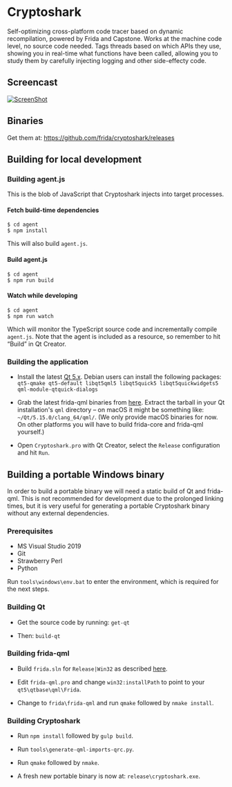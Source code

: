 # Cryptoshark

Self-optimizing cross-platform code tracer based on dynamic recompilation,
powered by Frida and Capstone. Works at the machine code level, no source
code needed. Tags threads based on which APIs they use, showing you in
real-time what functions have been called, allowing you to study them by
carefully injecting logging and other side-effecty code.

## Screencast

[![ScreenShot](http://img.youtube.com/vi/hzDsxtcRavY/0.jpg)](https://www.youtube.com/watch?v=hzDsxtcRavY)

## Binaries

Get them at: https://github.com/frida/cryptoshark/releases

## Building for local development

### Building agent.js

This is the blob of JavaScript that Cryptoshark injects into target processes.

#### Fetch build-time dependencies

    $ cd agent
    $ npm install

This will also build `agent.js`.

#### Build agent.js

    $ cd agent
    $ npm run build

#### Watch while developing

    $ cd agent
    $ npm run watch

Which will monitor the TypeScript source code and incrementally compile
`agent.js`. Note that the agent is included as a resource, so remember
to hit “Build” in Qt Creator.

### Building the application

- Install the latest [Qt 5.x](https://www.qt.io/download-open-source).
  Debian users can install the following packages: `qt5-qmake qt5-default
  libqt5qml5 libqt5quick5 libqt5quickwidgets5 qml-module-qtquick-dialogs`

- Grab the latest frida-qml binaries from
  [here](https://github.com/frida/frida/releases). Extract the tarball in your
  Qt installation's `qml` directory – on macOS it might be something like:
  `~/Qt/5.15.0/clang_64/qml/`.
  (We only provide macOS binaries for now. On other platforms you will have to
  build frida-core and frida-qml yourself.)

- Open `Cryptoshark.pro` with Qt Creator, select the `Release` configuration
  and hit `Run`.

## Building a portable Windows binary

In order to build a portable binary we will need a static build of Qt and
frida-qml. This is not recommended for development due to the prolonged linking
times, but it is very useful for generating a portable Cryptoshark binary
without any external dependencies.

### Prerequisites

* MS Visual Studio 2019
* Git
* Strawberry Perl
* Python

Run `tools\windows\env.bat` to enter the environment, which is required for the
next steps.

### Building Qt

- Get the source code by running: `get-qt`

- Then: `build-qt`

### Building frida-qml

- Build `frida.sln` for `Release|Win32` as described [here](http://www.frida.re/docs/building/).

- Edit `frida-qml.pro` and change `win32:installPath` to point to
  your `qt5\qtbase\qml\Frida`.

- Change to `frida\frida-qml` and run `qmake` followed by `nmake install`.

### Building Cryptoshark

- Run `npm install` followed by `gulp build`.

- Run `tools\generate-qml-imports-qrc.py`.

- Run `qmake` followed by `nmake`.

- A fresh new portable binary is now at: `release\cryptoshark.exe`.
